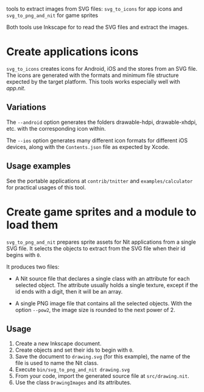 tools to extract images from SVG files: `svg_to_icons` for app icons and `svg_to_png_and_nit` for game sprites

Both tools use Inkscape for to read the SVG files and extract the images.

# Create applications icons

`svg_to_icons` creates icons for Android, iOS and the stores from an SVG file.
The icons are generated with the formats and minimum file structure expected by the target platform.
This tools works especially well with _app.nit_.

## Variations

The `--android` option generates the folders drawable-hdpi, drawable-xhdpi, etc. with the corresponding icon within.

The `--ios` option generates many different icon formats for different iOS devices,
along with the `Contents.json` file as expected by Xcode.

## Usage examples

See the portable applications at `contrib/tnitter` and `examples/calculator` for practical usages of this tool.

# Create game sprites and a module to load them

`svg_to_png_and_nit` prepares sprite assets for Nit applications from a single SVG file.
It selects the objects to extract from the SVG file when their id begins with `0`.

It produces two files:

* A Nit source file that declares a single class with an attribute for each selected object.
	The attribute usually holds a single texture, except if the id ends with a digit, then it will be an array.

* A single PNG image file that contains all the selected objects.
	With the option `--pow2`, the image size is rounded to the next power of 2.

## Usage

1. Create a new Inkscape document.
2. Create objects and set their ids to begin with `0`.
3. Save the document to `drawing.svg` (for this example), the name of the file is used to name the Nit class.
4. Execute `bin/svg_to_png_and_nit drawing.svg`
5. From your code, import the generated source file at `src/drawing.nit`.
6. Use the class `DrawingImages` and its attributes.
